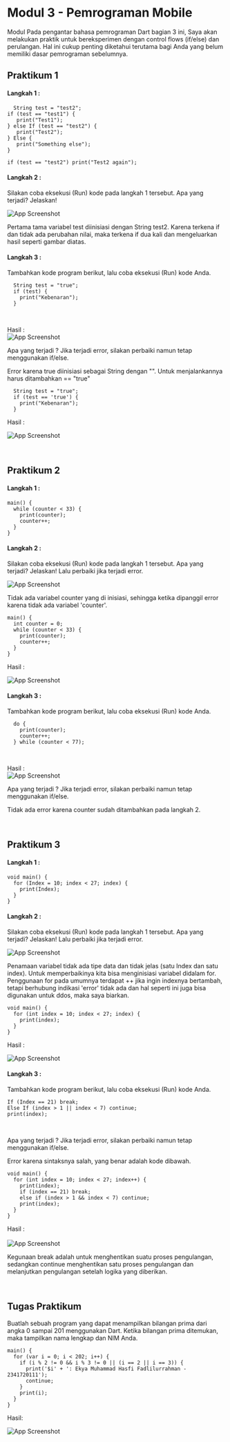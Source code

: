 
# Modul 3 - Pemrograman Mobile

Modul Pada pengantar bahasa pemrograman Dart bagian 3 ini, Saya akan melakukan praktik untuk bereksperimen dengan control flows (if/else) dan perulangan. Hal ini cukup penting diketahui terutama bagi Anda yang belum memiliki dasar pemrograman sebelumnya.


## Praktikum 1

#### Langkah 1 :

```
  String test = "test2";
if (test == "test1") {
   print("Test1");
} else If (test == "test2") {
   print("Test2");
} Else {
   print("Something else");
}

if (test == "test2") print("Test2 again");
```

#### Langkah 2 :

Silakan coba eksekusi (Run) kode pada langkah 1 tersebut. Apa yang terjadi? Jelaskan!

![App Screenshot](img/p1_l1.png)


Pertama tama variabel test diinisiasi dengan String test2. Karena terkena if dan tidak ada perubahan nilai, maka terkena if dua kali dan mengeluarkan hasil seperti gambar diatas. 

#### Langkah 3 :

Tambahkan kode program berikut, lalu coba eksekusi (Run) kode Anda.

```
  String test = "true";
  if (test) {
    print("Kebenaran");
  }
```

<br>

Hasil :  
![App Screenshot](img/p1_l3_1.png)

Apa yang terjadi ? Jika terjadi error, silakan perbaiki namun tetap menggunakan if/else.

Error karena true diinisiasi sebagai String dengan "". Untuk menjalankannya harus ditambahkan == "true"
```
  String test = "true";
  if (test == 'true') {
    print("Kebenaran");
  }
```
Hasil :  

![App Screenshot](img/p1_l3_2.png)

<br>  

## Praktikum 2

#### Langkah 1 :

```
main() {
  while (counter < 33) {
    print(counter);
    counter++;
  }
}
```

#### Langkah 2 :

Silakan coba eksekusi (Run) kode pada langkah 1 tersebut. Apa yang terjadi? Jelaskan! Lalu perbaiki jika terjadi error.

![App Screenshot](img/p2_l1.png)


Tidak ada variabel counter yang di inisiasi, sehingga ketika dipanggil error karena tidak ada variabel 'counter'.
```
main() {
  int counter = 0;
  while (counter < 33) {
    print(counter);
    counter++;
  }
}
```
Hasil :  

![App Screenshot](img/p2_l2.png)


#### Langkah 3 :

Tambahkan kode program berikut, lalu coba eksekusi (Run) kode Anda.

```
  do {
    print(counter);
    counter++;
  } while (counter < 77);
```

<br>

Hasil :  
![App Screenshot](img/p2_l3.png)

Apa yang terjadi ? Jika terjadi error, silakan perbaiki namun tetap menggunakan if/else.

Tidak ada error karena counter sudah ditambahkan pada langkah 2.

<br>  

## Praktikum 3

#### Langkah 1 :

```
void main() {
  for (Index = 10; index < 27; index) {
    print(Index);
  }
}
```

#### Langkah 2 :

Silakan coba eksekusi (Run) kode pada langkah 1 tersebut. Apa yang terjadi? Jelaskan! Lalu perbaiki jika terjadi error.

![App Screenshot](img/p3_l1.png)

Penamaan variabel tidak ada tipe data dan tidak jelas (satu Index dan satu index). Untuk memperbaikinya kita bisa menginisiasi variabel didalam for. Penggunaan for pada umumnya terdapat ++ jika ingin indexnya bertambah, tetapi berhubung indikasi 'error' tidak ada dan hal seperti ini juga bisa digunakan untuk ddos, maka saya biarkan.
```
void main() {
  for (int index = 10; index < 27; index) {
    print(index);
  }
}
```
Hasil :  

![App Screenshot](img/p3_l2.png)


#### Langkah 3 :

Tambahkan kode program berikut, lalu coba eksekusi (Run) kode Anda.

```
If (Index == 21) break;
Else If (index > 1 || index < 7) continue;
print(index);
```

<br>

Apa yang terjadi ? Jika terjadi error, silakan perbaiki namun tetap menggunakan if/else.

Error karena sintaksnya salah, yang benar adalah kode dibawah. 

```
void main() {
  for (int index = 10; index < 27; index++) {
    print(index);
    if (index == 21) break;
    else if (index > 1 && index < 7) continue;
    print(index);
  }
}
```
Hasil :  
<br>
![App Screenshot](img/p3_l3.png)  

Kegunaan break adalah untuk menghentikan suatu proses pengulangan, sedangkan continue menghentikan satu proses pengulangan dan melanjutkan pengulangan setelah logika yang diberikan. 

<br>  

## Tugas Praktikum
Buatlah sebuah program yang dapat menampilkan bilangan prima dari angka 0 sampai 201 menggunakan Dart. Ketika bilangan prima ditemukan, maka tampilkan nama lengkap dan NIM Anda.

```
main() {
  for (var i = 0; i < 202; i++) {
    if (i % 2 != 0 && i % 3 != 0 || (i == 2 || i == 3)) {
      print('$i' + ': Ekya Muhammad Hasfi Fadlilurrahman - 2341720111');
      continue;
    }
    print(i);
  }
}
```
Hasil: 
 
![App Screenshot](img/p3_l3.png)  
